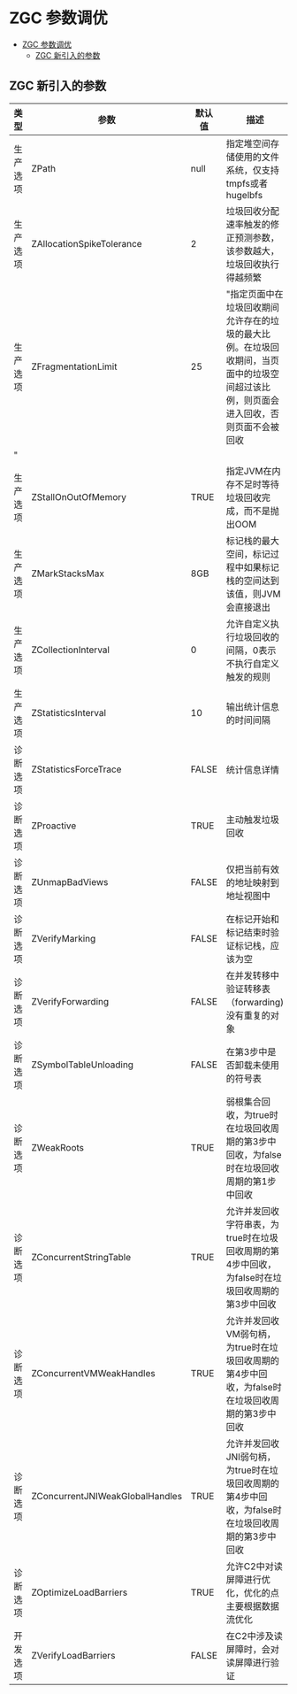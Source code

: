 # ZGC 参数调优

<!-- TOC -->

- [ZGC 参数调优](#zgc-参数调优)
    - [ZGC 新引入的参数](#zgc-新引入的参数)

<!-- /TOC -->



## ZGC 新引入的参数

| 类型     | 参数                            | 默认值 | 描述  |
| -- | --- | -- | ----- |
| 生产选项 | ZPath                           | null   | 指定堆空间存储使用的文件系统，仅支持tmpfs或者hugelbfs                                                                                 |
| 生产选项 | ZAllocationSpikeTolerance       | 2      | 垃圾回收分配速率触发的修正预测参数，该参数越大，垃圾回收执行得越频繁                                                                  |
| 生产选项 | ZFragmentationLimit             | 25     | "指定页面中在垃圾回收期间允许存在的垃圾的最大比例。在垃圾回收期间，当页面中的垃圾空间超过该比例，则页面会进入回收，否则页面不会被回收 |
| "        |                                 |        |                                                                                                                                       |
| 生产选项 | ZStallOnOutOfMemory             | TRUE   | 指定JVM在内存不足时等待垃圾回收完成，而不是抛出OOM                                                                                    |
| 生产选项 | ZMarkStacksMax                  | 8GB    | 标记栈的最大空间，标记过程中如果标记栈的空间达到该值，则JVM会直接退出                                                                 |
| 生产选项 | ZCollectionInterval             | 0      | 允许自定义执行垃圾回收的间隔，0表示不执行自定义触发的规则                                                                             |
| 生产选项 | ZStatisticsInterval             | 10     | 输出统计信息的时间间隔                                                                                                                |
| 诊断选项 | ZStatisticsForceTrace           | FALSE  | 统计信息详情                                                                                                                          |
| 诊断选项 | ZProactive                      | TRUE   | 主动触发垃圾回收                                                                                                                      |
| 诊断选项 | ZUnmapBadViews                  | FALSE  | 仅把当前有效的地址映射到地址视图中                                                                                                    |
| 诊断选项 | ZVerifyMarking                  | FALSE  | 在标记开始和标记结束时验证标记栈，应该为空                                                                                            |
| 诊断选项 | ZVerifyForwarding               | FALSE  | 在并发转移中验证转移表（forwarding)没有重复的对象                                                                                     |
| 诊断选项 | ZSymbolTableUnloading           | FALSE  | 在第3步中是否卸载未使用的符号表                                                                                                       |
| 诊断选项 | ZWeakRoots                      | TRUE   | 弱根集合回收，为true时在垃圾回收周期的第3步中回收，为false时在垃圾回收周期的第1步中回收                                               |
| 诊断选项 | ZConcurrentStringTable          | TRUE   | 允许并发回收字符串表，为true时在垃圾回收周期的第4步中回收，为false时在垃圾回收周期的第3步中回收                                       |
| 诊断选项 | ZConcurrentVMWeakHandles        | TRUE   | 允许并发回收VM弱句柄，为true时在垃圾回收周期的第4步中回收，为false时在垃圾回收周期的第3步中回收                                       |
| 诊断选项 | ZConcurrentJNIWeakGlobalHandles | TRUE   | 允许并发回收JNI弱句柄，为true时在垃圾回收周期的第4步中回收，为false时在垃圾回收周期的第3步中回收                                      |
| 诊断选项 | ZOptimizeLoadBarriers           | TRUE   | 允许C2中对读屏障进行优化，优化的点主要根据数据流优化                                                                                  |
| 开发选项 | ZVerifyLoadBarriers             | FALSE  | 在C2中涉及读屏障时，会对读屏障进行验证                                                                                                |